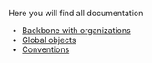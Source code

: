 Here you will find all documentation

- [Backbone with organizations](doc/frontend/js/backbone-with-organizations.md)
- [Global objects](doc/frontend/js/global-objects.md)
- [Conventions](doc/frontend/conventions)
